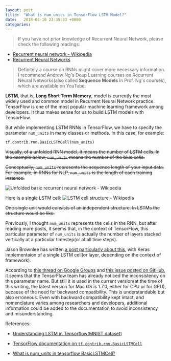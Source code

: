 ```yaml
---
layout: post
title:  "What is num_units in TensorFlow LSTM Model?"
date:   2018-04-10 23:35:33 +0800
categories: 
---
```


>If you have not prior knowledge of Recurrent Neural Network, please check the following readings:
- [Recurrent neural network - Wikipedia](https://en.wikipedia.org/wiki/Recurrent_neural_network)
- [Recurrent Neural Networks](https://www.tensorflow.org/tutorials/recurrent)

>Definitely a course on RNNs might cover more necessary information. I recommend Andrew Ng's Deep Learning courses on Recurrent Neural Networks(also called **Sequence Models** in Prof. Ng's courses), which are available on YouTube.

**LSTM**, that is, **Long Short Term Memory**, model is currently the most widely used and common model in Recurrent Neural Network practice. TensorFlow is one of the most popular machine learning framework among developers. It thus makes sense for us to build LSTM models with TensorFlow.

But while implementing LSTM RNNs in TensorFlow, we have to specify the parameter ```num_units``` in many classes or methods. In this case, for example:
```
tf.contrib.rnn.BasicLSTMCell(num_units)
```

~~Visually, of a unfolded RNN model, it means the number of LSTM cells. In the example below, ```num_units``` means the number of the blue cells.~~ 

~~Conceptually, ```num_units``` represents the sequence length of your input data. For example, in RNNs for NLP, ```num_units``` is the length of each training instance.~~

![Unfolded basic recurrent neural network - Wikipedia](https://upload.wikimedia.org/wikipedia/commons/thumb/b/b5/Recurrent_neural_network_unfold.svg/1920px-Recurrent_neural_network_unfold.svg.png)

Here is a single LSTM cell:
![LSTM cell structure - Wikipedia](https://upload.wikimedia.org/wikipedia/commons/thumb/6/63/Long_Short-Term_Memory.svg/1594px-Long_Short-Term_Memory.svg.png)

~~One single unit would consists of an independent structure. In LSTMs the structure would be like:~~

Previously, I thought ```num_units``` represents the cells in the RNN, but after reading more posts, it seems that, in the context of TensorFlow, this particular parameter of ```num_units``` is actually the number of layers stacked vertically at a particular timestep(or at all time steps).

Jason Brownlee has written [a post particularly about this](https://machinelearningmastery.com/stacked-long-short-term-memory-networks/), with Keras implementaion of a single LSTM cell(or layer, depending on the context of framework).

According to [this thread on Google Groups](https://groups.google.com/a/tensorflow.org/forum/#!msg/discuss/74BrHpM76Q4/O4CwWOgfAgAJ) and [this issue posted on GitHub](https://github.com/tensorflow/tensorflow/issues/14693), it seems that the TensorFlow team has already noticed the inconsistency on this parameter name. But still it is used in the current version(at the time of this writing, the latest version for Mac OS is 1.7.0, either for CPU or for GPU), because of the need for backward compatibility. This is understandable but also erroneous. Even with backward compatibility kept intact, and nomenclature varies among researchers and developers, additional information could be added to the documentation to avoid inconsistency and misunderstanding.

References:

- [Understanding LSTM in Tensorflow(MNIST dataset)](https://jasdeep06.github.io/posts/Understanding-LSTM-in-Tensorflow-MNIST/)

- [TensorFlow documentation on ```tf.contrib.rnn.BasicLSTMCell```](https://www.tensorflow.org/api_docs/python/tf/contrib/rnn/BasicLSTMCell#methods)

- [What is num_units in tensorflow BasicLSTMCell?
](https://stackoverflow.com/questions/37901047/what-is-num-units-in-tensorflow-basiclstmcell?utm_medium=organic&utm_source=google_rich_qa&utm_campaign=google_rich_qa)

